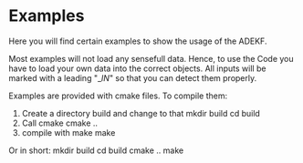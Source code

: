 # Examples 

Here you will find certain examples to show the usage of the ADEKF.


Most examples will not load any sensefull data. Hence, to use the Code you have to load your own data into the correct objects.
All inputs will be marked with a leading \"__IN_\" so that you can detect them properly.

Examples are provided with cmake files. To compile them:
1. Create a directory build and change to that
  mkdir build
  cd build
1. Call cmake
  cmake ..
1. compile with make
  make
  
Or in short:
mkdir build
cd build
cmake ..
make
